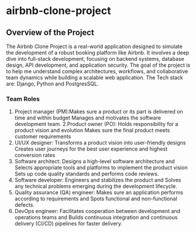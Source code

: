# airbnb-clone-project

## Overview of the Project
The Airbnb Clone Project is a real-world application designed to simulate the development of a robust booking platform like Airbnb. 
It involves a deep dive into full-stack development, focusing on backend systems, database design, API development, and application security. The goal of the project is to help me  understand complex architectures, workflows, and collaborative team dynamics while building a scalable web application.
The Tech stack are: Django, Python and PostgresSQL.

### Team Roles
1. Project manager (PM):Makes sure a product or its part is delivered on time and within budget
Manages and motivates the software development team.
2.Product owner (PO): Holds responsibility for a product vision and evolution
Makes sure the final product meets customer requirements
3. UI/UX designer: Transforms a product vision into user-friendly designs
Creates user journeys for the best user experience and highest conversion rates
4. Software architect: Designs a high-level software architecture and Selects appropriate tools and platforms to implement the product vision
Sets up code quality standards and performs code reviews.
5. Software developer: Engineers and stabilizes the product and Solves any technical problems emerging during the development lifecycle.
6. Quality assurance (QA) engineer: Makes sure an application performs according to requirements and Spots functional and non-functional defects.
7. DevOps engineer: Facilitates cooperation between development and operations teams and Builds continuous integration and continuous delivery (CI/CD) pipelines for faster delivery.

